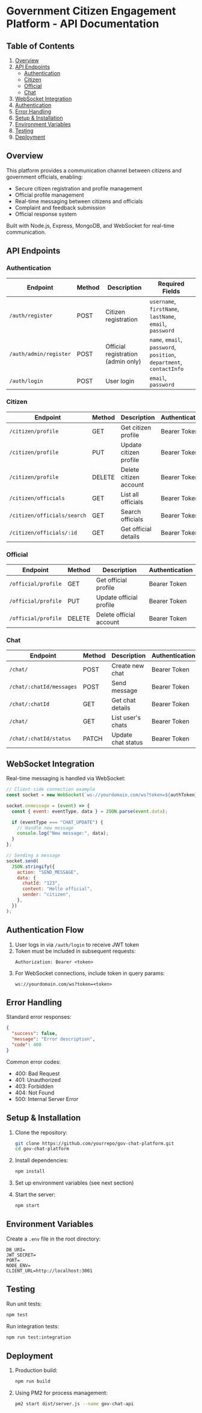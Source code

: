 # Government Citizen Engagement Platform - API Documentation

## Table of Contents

1. [Overview](#overview)
2. [API Endpoints](#api-endpoints)
   - [Authentication](#authentication)
   - [Citizen](#citizen)
   - [Official](#official)
   - [Chat](#chat)
3. [WebSocket Integration](#websocket-integration)
4. [Authentication](#authentication-flow)
5. [Error Handling](#error-handling)
6. [Setup & Installation](#setup--installation)
7. [Environment Variables](#environment-variables)
8. [Testing](#testing)
9. [Deployment](#deployment)

## Overview

This platform provides a communication channel between citizens and government officials, enabling:

- Secure citizen registration and profile management
- Official profile management
- Real-time messaging between citizens and officials
- Complaint and feedback submission
- Official response system

Built with Node.js, Express, MongoDB, and WebSocket for real-time communication.

## API Endpoints

### Authentication

| Endpoint               | Method | Description                        | Required Fields                                                      |
| ---------------------- | ------ | ---------------------------------- | -------------------------------------------------------------------- |
| `/auth/register`       | POST   | Citizen registration               | `username`, `firstName`, `lastName`, `email`, `password`             |
| `/auth/admin/register` | POST   | Official registration (admin only) | `name`, `email`, `password`, `position`, `department`, `contactInfo` |
| `/auth/login`          | POST   | User login                         | `email`, `password`                                                  |

### Citizen

| Endpoint                    | Method | Description            | Authentication |
| --------------------------- | ------ | ---------------------- | -------------- |
| `/citizen/profile`          | GET    | Get citizen profile    | Bearer Token   |
| `/citizen/profile`          | PUT    | Update citizen profile | Bearer Token   |
| `/citizen/profile`          | DELETE | Delete citizen account | Bearer Token   |
| `/citizen/officials`        | GET    | List all officials     | Bearer Token   |
| `/citizen/officials/search` | GET    | Search officials       | Bearer Token   |
| `/citizen/officials/:id`    | GET    | Get official details   | Bearer Token   |

### Official

| Endpoint            | Method | Description             | Authentication |
| ------------------- | ------ | ----------------------- | -------------- |
| `/official/profile` | GET    | Get official profile    | Bearer Token   |
| `/official/profile` | PUT    | Update official profile | Bearer Token   |
| `/official/profile` | DELETE | Delete official account | Bearer Token   |

### Chat

| Endpoint                 | Method | Description        | Authentication |
| ------------------------ | ------ | ------------------ | -------------- |
| `/chat/`                 | POST   | Create new chat    | Bearer Token   |
| `/chat/:chatId/messages` | POST   | Send message       | Bearer Token   |
| `/chat/:chatId`          | GET    | Get chat details   | Bearer Token   |
| `/chat/`                 | GET    | List user's chats  | Bearer Token   |
| `/chat/:chatId/status`   | PATCH  | Update chat status | Bearer Token   |

## WebSocket Integration

Real-time messaging is handled via WebSocket:

```javascript
// Client-side connection example
const socket = new WebSocket(`ws://yourdomain.com/ws?token=${authToken}`);

socket.onmessage = (event) => {
  const { event: eventType, data } = JSON.parse(event.data);

  if (eventType === "CHAT_UPDATE") {
    // Handle new message
    console.log("New message:", data);
  }
};

// Sending a message
socket.send(
  JSON.stringify({
    action: "SEND_MESSAGE",
    data: {
      chatId: "123",
      content: "Hello official",
      sender: "citizen",
    },
  })
);
```

## Authentication Flow

1. User logs in via `/auth/login` to receive JWT token
2. Token must be included in subsequent requests:
   ```
   Authorization: Bearer <token>
   ```
3. For WebSocket connections, include token in query params:
   ```
   ws://yourdomain.com/ws?token=<token>
   ```

## Error Handling

Standard error responses:

```json
{
  "success": false,
  "message": "Error description",
  "code": 400
}
```

Common error codes:

- 400: Bad Request
- 401: Unauthorized
- 403: Forbidden
- 404: Not Found
- 500: Internal Server Error

## Setup & Installation

1. Clone the repository:

   ```bash
   git clone https://github.com/yourrepo/gov-chat-platform.git
   cd gov-chat-platform
   ```

2. Install dependencies:

   ```bash
   npm install
   ```

3. Set up environment variables (see next section)

4. Start the server:
   ```bash
   npm start
   ```

## Environment Variables

Create a `.env` file in the root directory:

```
DB_URI=
JWT_SECRET=
PORT=
NODE_ENV=
CLIENT_URL=http://localhost:3001
```

## Testing

Run unit tests:

```bash
npm test
```

Run integration tests:

```bash
npm run test:integration
```

## Deployment

1. Production build:

   ```bash
   npm run build
   ```

2. Using PM2 for process management:
   ```bash
   pm2 start dist/server.js --name gov-chat-api
   ```
